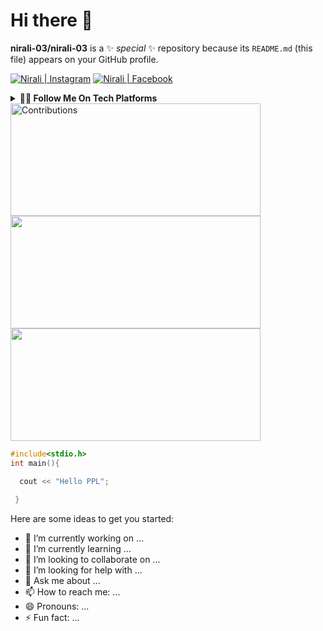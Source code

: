 # Hi there 👋

**nirali-03/nirali-03** is a ✨ _special_ ✨ repository because its `README.md` (this file) appears on your GitHub profile.

[<img alt="Nirali | Instagram"  src="https://img.shields.io/badge/_adhbutttt_-%23E4405F.svg?style=flate&logo=Instagram&logoColor=white" />][instagram]
[<img alt="Nirali | Facebook"  src="https://img.shields.io/badge/_adhbutttt_-%4267B2.svg?style=flate&logo=Facebook&logoColor=white" />][instagram]

<details>
  <summary> <b> 👨‍💻 Follow Me On Tech Platforms </b></summary>

[<img src="https://img.shields.io/badge/-Hackerrank-2EC866?style=for-the-badge&logo=HackerRank&logoColor=whiteg"/>][hackerrank]
[<img src="https://img.shields.io/badge/CodeChef-%23964B00.svg?style=for-the-badge&logo=CodeChef&logoColor=white"/>][codechef]
[<img src="https://img.shields.io/badge/LeetCode-000000?style=for-the-badge&logo=LeetCode&logoColor=#d16c06"/>][leetcode]
[<img src="https://img.shields.io/badge/-Askubuntu-FE7A16?style=for-the-badge&logo=ask-ubuntu&logoColor=white" alt="askubuntu"/>][askubuntu]
[<img src="https://img.shields.io/badge/-Qwicklabs-F9DC3e?style=for-the-badge&logo=qwiklabs&logoColor=white" alt="qwicklabs"/>][qwicklabs]
[<img src="https://img.shields.io/badge/-Devfolio-0078D7?style=for-the-badge&logo=devfolio&logoColor=white" alt="devfolio"/>][devfolio]

</details>

<img alt="Contributions" src="https://github-readme-stats.vercel.app/api?username=nirali-03&show_icons=true" width="400px" height="180px" >

<img src ="https://github-readme-streak-stats.herokuapp.com?user=nirali-03&theme=vision-friendly-dark&hide_border=true" width="400px" height="180px">

<img src="https://activity-graph.herokuapp.com/graph?username=nirali-03&bg_color=000000&line=ffb812&area=true&color=8135fc&hide_border=true&hide_title=true" width="400px" height="180px">

```cpp
#include<stdio.h>
int main(){

  cout << "Hello PPL";
  
 }


```

Here are some ideas to get you started:

- 🔭 I’m currently working on ...
- 🌱 I’m currently learning ...
- 👯 I’m looking to collaborate on ...
- 🤔 I’m looking for help with ...
- 💬 Ask me about ...
- 📫 How to reach me: ...
- 😄 Pronouns: ...
- ⚡ Fun fact: ...

[instagram]: https://www.instagram.com/_adbhuttttt_/
[askubuntu]: https://askubuntu.com/users/1357742/vashishth-patel
[codechef]: https://www.codechef.com/users/vashishth48
[hackerrank]: https://www.hackerrank.com/vashishthchaudh1
[github]: https://www.github.com/vasu-1
[qwicklabs]: https://www.cloudskillsboost.google/public_profiles/bf321214-af50-491e-a010-8fed8cb3d177
[devfolio]: https://devfolio.co/@vashisht
[leetcode]: https://leetcode.com/vashishthchaudhary48/
